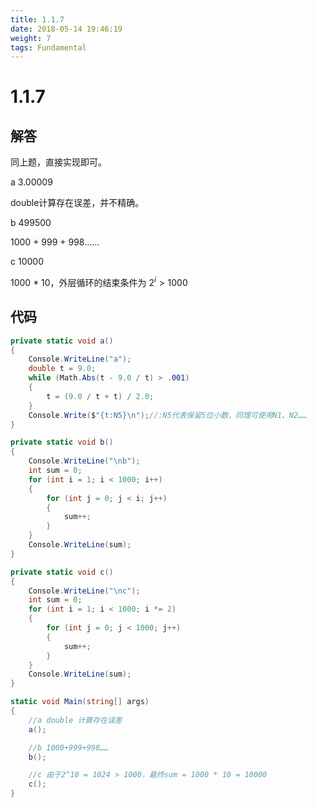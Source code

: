 ```yaml
---
title: 1.1.7
date: 2018-05-14 19:46:19
weight: 7
tags: Fundamental
---
```


# 1.1.7


## 解答

同上题，直接实现即可。

a
3.00009

double计算存在误差，并不精确。

b
499500

1000 + 999 + 998……

c
10000

1000 * 10，外层循环的结束条件为 $2^i >1000$

## 代码

```csharp
private static void a()
{
    Console.WriteLine("a");
    double t = 9.0;
    while (Math.Abs(t - 9.0 / t) > .001)
    {
        t = (9.0 / t + t) / 2.0;
    }
    Console.Write($"{t:N5}\n");//:N5代表保留5位小数，同理可使用N1、N2……
}

private static void b()
{
    Console.WriteLine("\nb");
    int sum = 0;
    for (int i = 1; i < 1000; i++)
    {
        for (int j = 0; j < i; j++)
        {
            sum++;
        }
    }
    Console.WriteLine(sum);
}

private static void c()
{
    Console.WriteLine("\nc");
    int sum = 0;
    for (int i = 1; i < 1000; i *= 2)
    {
        for (int j = 0; j < 1000; j++)
        {
            sum++;
        }
    }
    Console.WriteLine(sum);
}

static void Main(string[] args)
{
    //a double 计算存在误差
    a();

    //b 1000+999+998……
    b();

    //c 由于2^10 = 1024 > 1000，最终sum = 1000 * 10 = 10000
    c();
}
```

